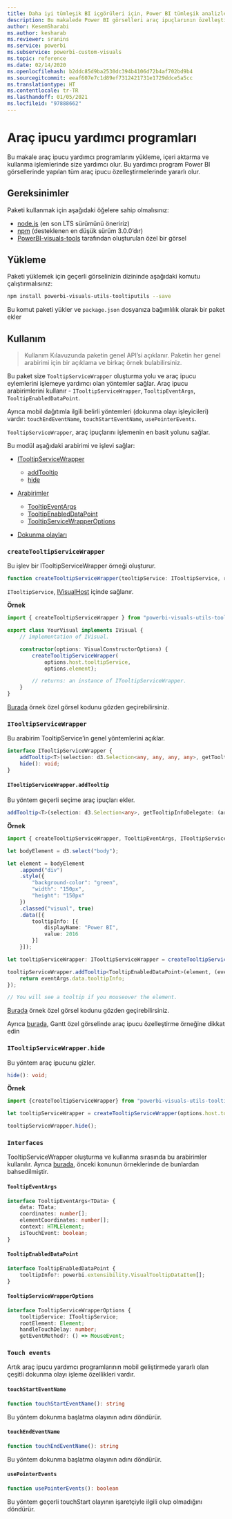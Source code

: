 ```yaml
---
title: Daha iyi tümleşik BI içgörüleri için, Power BI tümleşik analizlerinde Power BI görselinde araç ipucu yardımcı programları kullanmaya giriş
description: Bu makalede Power BI görselleri araç ipuçlarının özelleştirilmesini basitleştirmek için araç ipucu yardımcı programlarının kullanılması anlatılmaktadır. Power BI tümleşik analiz kullanarak daha iyi tümleşik BI içgörüleri elde edin.
author: KesemSharabi
ms.author: kesharab
ms.reviewer: sranins
ms.service: powerbi
ms.subservice: powerbi-custom-visuals
ms.topic: reference
ms.date: 02/14/2020
ms.openlocfilehash: b2ddc85d9ba2530dc394b4106d72b4af702bd9b4
ms.sourcegitcommit: eeaf607e7c1d89ef7312421731e1729ddce5a5cc
ms.translationtype: HT
ms.contentlocale: tr-TR
ms.lasthandoff: 01/05/2021
ms.locfileid: "97888662"
---
```

# <a name="tooltip-utils"></a>Araç ipucu yardımcı programları
Bu makale araç ipucu yardımcı programlarını yükleme, içeri aktarma ve kullanma işlemlerinde size yardımcı olur. Bu yardımcı program Power BI görsellerinde yapılan tüm araç ipucu özelleştirmelerinde yararlı olur.

## <a name="requirements"></a>Gereksinimler
Paketi kullanmak için aşağıdaki öğelere sahip olmalısınız:
* [node.js](https://nodejs.org) (en son LTS sürümünü öneririz)
* [npm](https://www.npmjs.com/) (desteklenen en düşük sürüm 3.0.0’dır)
* [PowerBI-visuals-tools](https://www.npmjs.com/package/powerbi-visuals-tools) tarafından oluşturulan özel bir görsel

## <a name="installation"></a>Yükleme

Paketi yüklemek için geçerli görselinizin dizininde aşağıdaki komutu çalıştırmalısınız:

```bash
npm install powerbi-visuals-utils-tooltiputils --save
```
Bu komut paketi yükler ve ```package.json``` dosyanıza bağımlılık olarak bir paket ekler

## <a name="usage"></a>Kullanım

> Kullanım Kılavuzunda paketin genel API’si açıklanır. Paketin her genel arabirimi için bir açıklama ve birkaç örnek bulabilirsiniz.

Bu paket size `TooltipServiceWrapper` oluşturma yolu ve araç ipucu eylemlerini işlemeye yardımcı olan yöntemler sağlar. Araç ipucu arabirimlerini kullanır - `ITooltipServiceWrapper`, `TooltipEventArgs`, `TooltipEnabledDataPoint`. 

Ayrıca mobil dağıtımla ilgili belirli yöntemleri (dokunma olayı işleyicileri) vardır: `touchEndEventName`, `touchStartEventName`, `usePointerEvents`.

`TooltipServiceWrapper`, araç ipuçlarını işlemenin en basit yolunu sağlar.

Bu modül aşağıdaki arabirimi ve işlevi sağlar:
* [ITooltipServiceWrapper](#itooltipservicewrapper)
  * [addTooltip](#itooltipservicewrapperaddtooltip)
  * [hide](#itooltipservicewrapperhide)

* [Arabirimler](#interfaces)
  * [TooltipEventArgs](#tooltipeventargs)
  * [TooltipEnabledDataPoint](#tooltipenableddatapoint)
  * [TooltipServiceWrapperOptions](#tooltipservicewrapperoptions)
* [Dokunma olayları](#touch-events)

### `createTooltipServiceWrapper`
Bu işlev bir ITooltipServiceWrapper örneği oluşturur.

```typescript
function createTooltipServiceWrapper(tooltipService: ITooltipService, rootElement: Element, handleTouchDelay?: number,  getEventMethod?: () => MouseEvent): ITooltipServiceWrapper;
```

```ITooltipService```, [IVisualHost](https://github.com/microsoft/PowerBI-visuals-tools/blob/master/templates/visuals/.api/v2.6.0/PowerBI-visuals.d.ts#L1335) içinde sağlanır.

**Örnek**

```typescript
import { createTooltipServiceWrapper } from "powerbi-visuals-utils-tooltiputils";

export class YourVisual implements IVisual {
    // implementation of IVisual.

    constructor(options: VisualConstructorOptions) {
        createTooltipServiceWrapper(
            options.host.tooltipService,
            options.element);

        // returns: an instance of ITooltipServiceWrapper.
    }
}
```

[Burada](https://github.com/microsoft/powerbi-visuals-gantt/blob/master/src/gantt.ts#L391) örnek özel görsel kodunu gözden geçirebilirsiniz.

### `ITooltipServiceWrapper`
Bu arabirim TooltipService’in genel yöntemlerini açıklar.

```typescript
interface ITooltipServiceWrapper {
    addTooltip<T>(selection: d3.Selection<any, any, any, any>, getTooltipInfoDelegate: (args: TooltipEventArgs<T>) => powerbi.extensibility.VisualTooltipDataItem[], getDataPointIdentity?: (args: TooltipEventArgs<T>) => powerbi.visuals.ISelectionId, reloadTooltipDataOnMouseMove?: boolean): void;
    hide(): void;
}
```

#### `ITooltipServiceWrapper.addTooltip`

Bu yöntem geçerli seçime araç ipuçları ekler.

```typescript
addTooltip<T>(selection: d3.Selection<any>, getTooltipInfoDelegate: (args: TooltipEventArgs<T>) => VisualTooltipDataItem[], getDataPointIdentity?: (args: TooltipEventArgs<T>) => ISelectionId, reloadTooltipDataOnMouseMove?: boolean): void;
```

**Örnek**

```typescript
import { createTooltipServiceWrapper, TooltipEventArgs, ITooltipServiceWrapper, TooltipEnabledDataPoint } from "powerbi-visuals-utils-tooltiputils";

let bodyElement = d3.select("body");

let element = bodyElement
    .append("div")
    .style({
        "background-color": "green",
        "width": "150px",
        "height": "150px"
    })
    .classed("visual", true)
    .data([{
        tooltipInfo: [{
            displayName: "Power BI",
            value: 2016
        }]
    }]);

let tooltipServiceWrapper: ITooltipServiceWrapper = createTooltipServiceWrapper(tooltipService, bodyElement.get(0)); // tooltipService is from the IVisualHost.

tooltipServiceWrapper.addTooltip<TooltipEnabledDataPoint>(element, (eventArgs: TooltipEventArgs<TooltipEnabledDataPoint>) => {
    return eventArgs.data.tooltipInfo;
});

// You will see a tooltip if you mouseover the element.
```

[Burada](https://github.com/microsoft/powerbi-visuals-gantt/blob/master/src/gantt.ts#L2931) örnek özel görsel kodunu gözden geçirebilirsiniz.

Ayrıca [burada](https://github.com/microsoft/powerbi-visuals-gantt/blob/master/src/gantt.ts#L573-L648), Gantt özel görselinde araç ipucu özelleştirme örneğine dikkat edin

### `ITooltipServiceWrapper.hide`

Bu yöntem araç ipucunu gizler.

```typescript
hide(): void;
```

**Örnek**

```typescript
import {createTooltipServiceWrapper} from "powerbi-visuals-utils-tooltiputils";

let tooltipServiceWrapper = createTooltipServiceWrapper(options.host.tooltipService, options.element); // options are from the VisualConstructorOptions.

tooltipServiceWrapper.hide();
```
### `Interfaces`
TooltipServiceWrapper oluşturma ve kullanma sırasında bu arabirimler kullanılır. Ayrıca [burada](#itooltipservicewrapperaddtooltip), önceki konunun örneklerinde de bunlardan bahsedilmiştir.

#### `TooltipEventArgs`
```typescript
interface TooltipEventArgs<TData> {
    data: TData;
    coordinates: number[];
    elementCoordinates: number[];
    context: HTMLElement;
    isTouchEvent: boolean;
}
```

#### `TooltipEnabledDataPoint`
```typescript
interface TooltipEnabledDataPoint {
    tooltipInfo?: powerbi.extensibility.VisualTooltipDataItem[];
}
```

#### `TooltipServiceWrapperOptions`
```typescript
interface TooltipServiceWrapperOptions {
    tooltipService: ITooltipService;
    rootElement: Element;
    handleTouchDelay: number;
    getEventMethod?: () => MouseEvent;
```

### `Touch events`

Artık araç ipucu yardımcı programlarının mobil geliştirmede yararlı olan çeşitli dokunma olayı işleme özellikleri vardır.

#### `touchStartEventName`
```typescript
function touchStartEventName(): string
```
Bu yöntem dokunma başlatma olayının adını döndürür.

#### `touchEndEventName`
```typescript
function touchEndEventName(): string
```
Bu yöntem dokunma başlatma olayının adını döndürür.

#### `usePointerEvents`
```typescript
function usePointerEvents(): boolean
```
Bu yöntem geçerli touchStart olayının işaretçiyle ilgili olup olmadığını döndürür.
